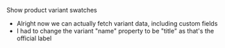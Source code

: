 Show product variant swatches
- Alright now we can actually fetch variant data, including custom fields
- I had to change the variant "name" property to be "title" as that's the official label